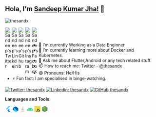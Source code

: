 ## Hola, I'm [Sandeep Kumar Jha!](https://github.com/thesandx) 👋

<p align="left"> <img src="https://komarev.com/ghpvc/?username=thesandx&label=Views&color=blue&style=plastic" alt="thesandx" /> </p>

<a href="https://twitter.com/thesandx">
  <img align="left" alt="Sandeep's Twitter" width="22px" src="https://cdn.jsdelivr.net/npm/simple-icons@v3/icons/twitter.svg" />
</a>
<a href="https://linkedin.com/in/thesandx">
  <img align="left" alt="Sandeep's Linkdein" width="22px" src="https://cdn.jsdelivr.net/npm/simple-icons@v3/icons/linkedin.svg" />
</a>
<a href="https://github.com/thesandx">
  <img align="left" alt="Sandeep's Github" width="22px" src="https://cdn.jsdelivr.net/npm/simple-icons@v3/icons/github.svg" />
</a>
<a href="https://instagram.com/thesandx/">
  <img align="left" alt="Sandeep's Instagram" width="22px" src="https://cdn.jsdelivr.net/npm/simple-icons@v3/icons/instagram.svg" />
</a>
<a href="https://www.facebook.com/TheSandX/">
  <img align="left" alt="Sandeep's Facebook" width="22px" src="https://cdn.jsdelivr.net/npm/simple-icons@v3/icons/facebook.svg" />
</a>
<br/>
<br/>



- 🔭 I’m currently Working as a Data Enginner
- 🌱 I’m currently learning more about Docker and Kubernetes.
- 💬 Ask me about Flutter,Android or any tech related stuff.
- 📫 How to reach me: [Twitter - @thesandx](https://twitter.com/thesandx)
- 😄 Pronouns: He/His
- ⚡ Fun fact: I am specialised in binge-watching.

[![Twitter: thesandx](https://img.shields.io/twitter/follow/thesandx?style=social)](https://twitter.com/thesandx)
[![Linkedin: thesandx](https://img.shields.io/badge/-thesandx-blue?style=flat-square&logo=Linkedin&logoColor=white&link=https://www.linkedin.com/in/thesandx/)](https://www.linkedin.com/in/thesandx/)
[![GitHub thesandx](https://img.shields.io/github/followers/thesandx?label=follow&style=social)](https://github.com/thesandx)


**Languages and Tools:**  

<code><img height="20" src="https://raw.githubusercontent.com/github/explore/80688e429a7d4ef2fca1e82350fe8e3517d3494d/topics/flutter/flutter.png"></code>
<code><img height="20" src="https://raw.githubusercontent.com/github/explore/80688e429a7d4ef2fca1e82350fe8e3517d3494d/topics/dart/dart.png"></code>
<code><img height="20" src="https://raw.githubusercontent.com/github/explore/80688e429a7d4ef2fca1e82350fe8e3517d3494d/topics/java/java.png"></code>
<code><img height="20" src="https://raw.githubusercontent.com/github/explore/80688e429a7d4ef2fca1e82350fe8e3517d3494d/topics/android/android.png"></code>
<code><img height="20" src="https://raw.githubusercontent.com/github/explore/80688e429a7d4ef2fca1e82350fe8e3517d3494d/topics/javascript/javascript.png"></code>
<code><img height="20" src="https://raw.githubusercontent.com/github/explore/80688e429a7d4ef2fca1e82350fe8e3517d3494d/topics/nodejs/nodejs.png"></code>    
<!---

your comment goes here
and here

<a href="https://github.com/thesandx">
  <img align="center" src="https://github-readme-stats.vercel.app/api/top-langs/?username=thesandx&theme=light&hide_langs_below=1" />
</a>
<a href="https://github.com/thesandx">
 <img align="center" src="https://github-readme-stats.vercel.app/api?username=thesandx&show_icons=true&theme=light&line_height=27" alt="Sandeep's github stats"/>
</a>
-->

<div align="center">
<!---
### Show some ❤️ by starring some of the repositories!

</div>

-->
